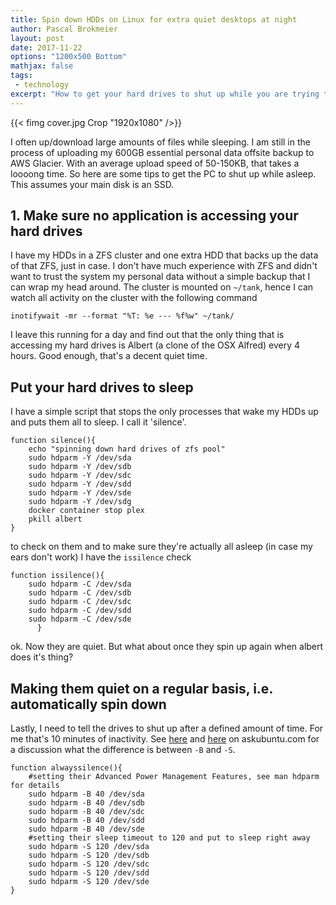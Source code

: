 ```yaml
---
title: Spin down HDDs on Linux for extra quiet desktops at night
author: Pascal Brokmeier
layout: post
date: 2017-11-22
options: "1200x500 Bottom"
mathjax: false
tags:
 - technology
excerpt: "How to get your hard drives to shut up while you are trying to sleep at night"
---
```


{{< fimg cover.jpg Crop "1920x1080" />}}

I often up/download large amounts of files while sleeping. I am still in the process of uploading my 600GB essential personal data offsite backup to AWS Glacier. With an average upload speed of 50-150KB, that takes a loooong time. So here are some tips to get the PC to shut up while asleep. This assumes your main disk is an SSD.

## 1. Make sure no application is accessing your hard drives

I have my HDDs in a ZFS cluster and one extra HDD that backs up the data of that ZFS, just in case. I don't have much experience with ZFS and didn't want to trust the system my personal data without a simple backup that I can wrap my head around. 
The cluster is mounted on `~/tank`, hence I can watch all activity on the cluster with the following command

```
inotifywait -mr --format "%T: %e --- %f%w" ~/tank/
```

I leave this running for a day and find out that the only thing that is accessing my hard drives is Albert (a clone of the OSX Alfred) every 4 hours. Good enough, that's a decent quiet time.

## Put your hard drives to sleep

I have a simple script that stops the only processes that wake my HDDs up and puts them all to sleep. I call it 'silence'.

```shell
function silence(){
	echo "spinning down hard drives of zfs pool"
	sudo hdparm -Y /dev/sda
	sudo hdparm -Y /dev/sdb
	sudo hdparm -Y /dev/sdc
	sudo hdparm -Y /dev/sdd
	sudo hdparm -Y /dev/sde
	sudo hdparm -Y /dev/sdg
	docker container stop plex
	pkill albert
}
```

to check on them and to make sure they're actually all asleep (in case my ears don't work) I have the `issilence` check

```shell
function issilence(){
	sudo hdparm -C /dev/sda
	sudo hdparm -C /dev/sdb
	sudo hdparm -C /dev/sdc
	sudo hdparm -C /dev/sdd
	sudo hdparm -C /dev/sde
      }
```

ok. Now they are quiet. But what about once they spin up again when albert does it's thing?

## Making them quiet on a regular basis, i.e. automatically spin down

Lastly, I need to tell the drives to shut up after a defined amount of time. For me that's 10 minutes of inactivity. See
[here](https://askubuntu.com/questions/39760/how-can-i-control-hdd-spin-down-time) and [here](https://askubuntu.com/questions/252039/how-can-i-find-out-the-current-drive-spin-down-time) on askubuntu.com for a discussion what the difference is between `-B` and `-S`. 

```shell
function alwayssilence(){
	#setting their Advanced Power Management Features, see man hdparm for details
	sudo hdparm -B 40 /dev/sda
	sudo hdparm -B 40 /dev/sdb
	sudo hdparm -B 40 /dev/sdc
	sudo hdparm -B 40 /dev/sdd
	sudo hdparm -B 40 /dev/sde
	#setting their sleep timeout to 120 and put to sleep right away
	sudo hdparm -S 120 /dev/sda
	sudo hdparm -S 120 /dev/sdb
	sudo hdparm -S 120 /dev/sdc
	sudo hdparm -S 120 /dev/sdd
	sudo hdparm -S 120 /dev/sde
}
```

